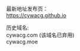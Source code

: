 
<p>最新地址发布页：<br>
<a href="https://cywacg.github.io">https://cywacg.github.io</a>
</p>
<p>历史域名:<br>
cywacg.com (该域名已弃用)<br>
cywacg.moe
</p>
